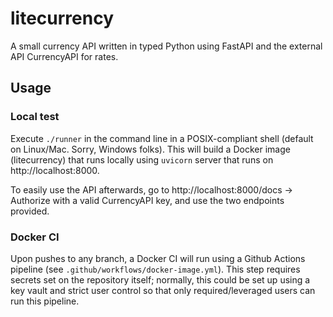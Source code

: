 # litecurrency
A small currency API written in typed Python using FastAPI and the external API CurrencyAPI for rates.

## Usage

### Local test
Execute `./runner` in the command line in a POSIX-compliant shell (default on Linux/Mac. Sorry, Windows folks). This will build a Docker image (litecurrency) that runs locally using `uvicorn` server that runs on http://localhost:8000.

To easily use the API afterwards, go to http://localhost:8000/docs -> Authorize with a valid CurrencyAPI key, and use the two endpoints provided.

### Docker CI
Upon pushes to any branch, a Docker CI will run using a Github Actions pipeline (see `.github/workflows/docker-image.yml`). This step requires secrets set on the repository itself; normally, this could be set up using a key vault and strict user control so that only required/leveraged users can run this pipeline.